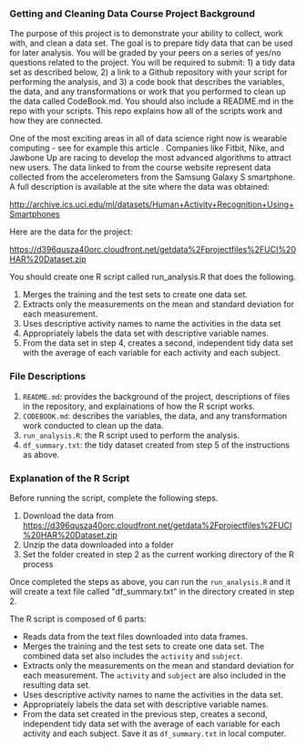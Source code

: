 ### Getting and Cleaning Data Course Project Background

The purpose of this project is to demonstrate your ability to collect, work with, and clean a data set. The goal is to prepare tidy data that can be used for later analysis. You will be graded by your peers on a series of yes/no questions related to the project. You will be required to submit: 1) a tidy data set as described below, 2) a link to a Github repository with your script for performing the analysis, and 3) a code book that describes the variables, the data, and any transformations or work that you performed to clean up the data called CodeBook.md. You should also include a README.md in the repo with your scripts. This repo explains how all of the scripts work and how they are connected.

One of the most exciting areas in all of data science right now is wearable computing - see for example this article . Companies like Fitbit, Nike, and Jawbone Up are racing to develop the most advanced algorithms to attract new users. The data linked to from the course website represent data collected from the accelerometers from the Samsung Galaxy S smartphone. A full description is available at the site where the data was obtained:

http://archive.ics.uci.edu/ml/datasets/Human+Activity+Recognition+Using+Smartphones

Here are the data for the project:

https://d396qusza40orc.cloudfront.net/getdata%2Fprojectfiles%2FUCI%20HAR%20Dataset.zip

You should create one R script called run_analysis.R that does the following.

1.  Merges the training and the test sets to create one data set.
2.  Extracts only the measurements on the mean and standard deviation for each measurement.
3.  Uses descriptive activity names to name the activities in the data set
4.  Appropriately labels the data set with descriptive variable names.
5.  From the data set in step 4, creates a second, independent tidy data set with the average of each variable for each activity and each subject.

### File Descriptions

1.  `README.md`: provides the background of the project, descriptions of files in the repository, and explainations of how the R script works.
2.  `CODEBOOK.md`: describes the variables, the data, and any transformation work conducted to clean up the data.
3.  `run_analysis.R`: the R script used to perform the analysis.
4.  `df_summary.txt`: the tidy dataset created from step 5 of the instructions as above.

### Explanation of the R Script

Before running the script, complete the following steps.

1.  Download the data from https://d396qusza40orc.cloudfront.net/getdata%2Fprojectfiles%2FUCI%20HAR%20Dataset.zip
2.  Unzip the data downloaded into a folder
3.  Set the folder created in step 2 as the current working directory of the R process

Once completed the steps as above, you can run the `run_analysis.R` and it will create a text file called "df_summary.txt" in the directory created in step 2. 

The R script is composed of 6 parts:
*   Reads data from the text files downloaded into data frames.
*   Merges the training and the test sets to create one data set. The combined data set also includes the `activity` and `subject`.
*   Extracts only the measurements on the mean and standard deviation for each measurement. The `activity` and `subject` are also included in the resulting data set.
*   Uses descriptive activity names to name the activities in the data set.
*   Appropriately labels the data set with descriptive variable names.
*   From the data set created in the previous step, creates a second, independent tidy data set with the average of each variable for each activity and each subject. Save it as `df_summary.txt` in local computer.